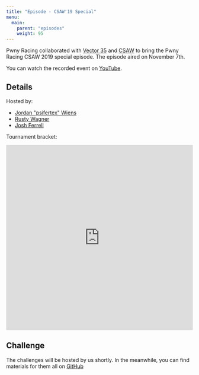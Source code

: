 ```yaml
---
title: "Episode - CSAW'19 Special"
menu:
  main:
    parent: "episodes"
    weight: 95
---
```


Pwny Racing collaborated with [Vector 35](https://vector35.com/) and [CSAW](https://ctf.csaw.io/) to bring the Pwny Racing CSAW 2019 special episode. The episode aired on November 7th.

You can watch the recorded event on [YouTube](https://www.youtube.com/watch?v=lYLbwayCzps).

## Details

Hosted by:

* [Jordan "psifertex" Wiens](https://twitter.com/psifertex)
* [Rusty Wagner](https://twitter.com/eipwned)
* [Josh Ferrell](https://twitter.com/jf100w)

Tournament bracket:

<iframe src="https://challonge.com/csaw_pwny_racing/module" width="100%" height="500" frameborder="0" scrolling="auto" allowtransparency="true"></iframe>

## Challenge

The challenges will be hosted by us shortly. In the meanwhile, you can find materials for them all on [GitHub](https://github.com/Vector35/csaw-2019-pwny-race)
